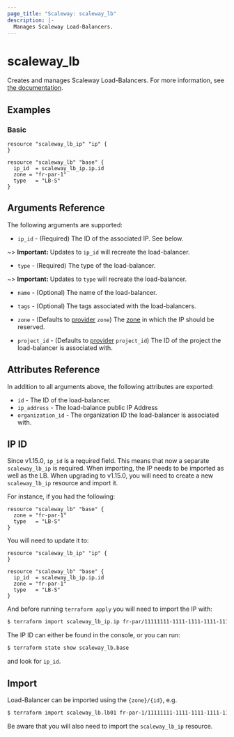 ```yaml
---
page_title: "Scaleway: scaleway_lb"
description: |-
  Manages Scaleway Load-Balancers.
---
```


# scaleway_lb

Creates and manages Scaleway Load-Balancers.
For more information, see [the documentation](https://developers.scaleway.com/en/products/lb/zoned_api).

## Examples

### Basic

```hcl
resource "scaleway_lb_ip" "ip" {
}

resource "scaleway_lb" "base" {
  ip_id  = scaleway_lb_ip.ip.id
  zone = "fr-par-1"
  type   = "LB-S"
}
```

## Arguments Reference

The following arguments are supported:

- `ip_id` - (Required) The ID of the associated IP. See below.

~> **Important:** Updates to `ip_id` will recreate the load-balancer.

- `type` - (Required) The type of the load-balancer.

~> **Important:** Updates to `type` will recreate the load-balancer.

- `name` - (Optional) The name of the load-balancer.

- `tags` - (Optional) The tags associated with the load-balancers.

- `zone` - (Defaults to [provider](../index.md#zone) `zone`) The [zone](../guides/regions_and_zones.md#zones) in which the IP should be reserved.

- `project_id` - (Defaults to [provider](../index.md#project_id) `project_id`) The ID of the project the load-balancer is associated with.

## Attributes Reference

In addition to all arguments above, the following attributes are exported:

- `id` - The ID of the load-balancer.
- `ip_address` -  The load-balance public IP Address
- `organization_id` - The organization ID the load-balancer is associated with.

## IP ID

Since v1.15.0, `ip_id` is a required field. This means that now a separate `scaleway_lb_ip` is required.
When importing, the IP needs to be imported as well as the LB.
When upgrading to v1.15.0, you will need to create a new `scaleway_lb_ip` resource and import it.

For instance, if you had the following:

```hcl
resource "scaleway_lb" "base" {
  zone = "fr-par-1"
  type   = "LB-S"
}
```

You will need to update it to:

```hcl
resource "scaleway_lb_ip" "ip" {
}

resource "scaleway_lb" "base" {
  ip_id  = scaleway_lb_ip.ip.id
  zone = "fr-par-1"
  type   = "LB-S"
}
```

And before running `terraform apply` you will need to import the IP with:

```bash
$ terraform import scaleway_lb_ip.ip fr-par/11111111-1111-1111-1111-111111111111
```

The IP ID can either be found in the console, or you can run:

```bash
$ terraform state show scaleway_lb.base
```

and look for `ip_id`.

## Import

Load-Balancer can be imported using the `{zone}/{id}`, e.g.

```bash
$ terraform import scaleway_lb.lb01 fr-par-1/11111111-1111-1111-1111-111111111111
```

Be aware that you will also need to import the `scaleway_lb_ip` resource.
